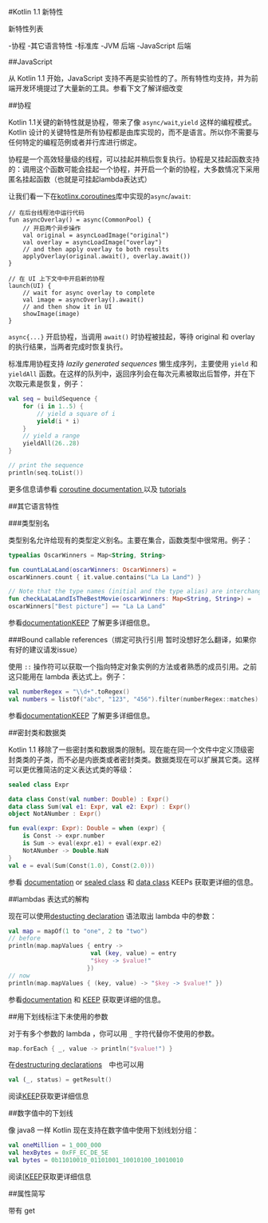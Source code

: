 #Kotlin 1.1 新特性

新特性列表

-协程
-其它语言特性
-标准库
-JVM 后端
-JavaScript 后端

##JavaScript

从 Kotlin 1.1 开始，JavaScript 支持不再是实验性的了。所有特性均支持，并为前端开发环境提过了大量新的工具。参看下文了解详细改变

##协程

Kotlin 1.1关键的新特性就是协程，带来了像 `async/wait`,`yield` 这样的编程模式。Kotlin 设计的关键特性是所有协程都是由库实现的，而不是语言。所以你不需要与任何特定的编程范例或者并行库进行绑定。

协程是一个高效轻量级的线程，可以挂起并稍后恢复执行。协程是又挂起函数支持的：调用这个函数可能会挂起一个协程，并开启一个新的协程，大多数情况下采用匿名挂起函数（也就是可挂起lambda表达式）

让我们看一下在[kotlinx.coroutines](https://github.com/kotlin/kotlinx.coroutines)库中实现的`async`/`await`:

```
// 在后台线程池中运行代码fun asyncOverlay() = async(CommonPool) {    // 开启两个异步操作    val original = asyncLoadImage("original")    val overlay = asyncLoadImage("overlay")    // and then apply overlay to both results    applyOverlay(original.await(), overlay.await())}// 在 UI 上下文中中开启新的协程launch(UI) {    // wait for async overlay to complete    val image = asyncOverlay().await()    // and then show it in UI    showImage(image)}```

`async{...}` 开启协程，当调用 `await()` 时协程被挂起，等待 original 和 overlay 的执行结果，当两者完成时恢复执行。

标准库用协程支持 *lazily generated sequences* 懒生成序列，主要使用 `yield` 和 `yieldAll` 函数。在这样的队列中，返回序列会在每次元素被取出后暂停，并在下次取元素是恢复，例子：

```kotlin
val seq = buildSequence {
    for (i in 1..5) {
        // yield a square of i
        yield(i * i)
    }
    // yield a range
    yieldAll(26..28)
}

// print the sequence
println(seq.toList())
```

更多信息请参看 [coroutine documentation ](https://kotlinlang.org/docs/reference/coroutines.html) 以及 [tutorials](https://kotlinlang.org/docs/tutorials/coroutines-basic-jvm.html)

##其它语言特性

###类型别名

类型别名允许给现有的类型定义别名。主要在集合，函数类型中很常用。例子：

```kotlin
typealias OscarWinners = Map<String, String>

fun countLaLaLand(oscarWinners: OscarWinners) =
oscarWinners.count { it.value.contains("La La Land") }

// Note that the type names (initial and the type alias) are interchangeable:
fun checkLaLaLandIsTheBestMovie(oscarWinners: Map<String, String>) =
oscarWinners["Best picture"] == "La La Land"
```
参看[documentation](https://kotlinlang.org/docs/reference/type-aliases.html)[KEEP](https://github.com/Kotlin/KEEP/blob/master/proposals/type-aliases.md) 了解更多详细信息。

###Bound callable references（绑定可执行引用  暂时没想好怎么翻译，如果你有好的建议请发issue）

使用 `::` 操作符可以获取一个指向特定对象实例的方法或者熟悉的成员引用。之前这只能用在 lambda 表达式上。例子：

```Kotlin
val numberRegex = "\\d+".toRegex()
val numbers = listOf("abc", "123", "456").filter(numberRegex::matches)
```

参看[documentation](https://kotlinlang.org/docs/reference/reflection.html#bound-function-and-property-references-since-11)[KEEP](https://github.com/Kotlin/KEEP/blob/master/proposals/type-aliases.md) 了解更多详细信息。

##密封类和数据类

Kotlin 1.1 移除了一些密封类和数据类的限制。现在能在同一个文件中定义顶级密封类类的子类，而不必是内嵌类或者密封类类。数据类现在可以扩展其它类。这样可以更优雅简洁的定义表达式类的等级：

```Kotlin
sealed class Expr

data class Const(val number: Double) : Expr()
data class Sum(val e1: Expr, val e2: Expr) : Expr()
object NotANumber : Expr()

fun eval(expr: Expr): Double = when (expr) {
    is Const -> expr.number
    is Sum -> eval(expr.e1) + eval(expr.e2)
    NotANumber -> Double.NaN
}
val e = eval(Sum(Const(1.0), Const(2.0)))
```
参看 [documentation](https://kotlinlang.org/docs/reference/sealed-classes.html#relaxed-rules-for-sealed-classes-since-11) or [sealed class](https://github.com/Kotlin/KEEP/blob/master/proposals/sealed-class-inheritance.md) 和 [data class](https://github.com/Kotlin/KEEP/blob/master/proposals/data-class-inheritance.md) KEEPs 获取更详细的信息。

##lambdas 表达式的解构

现在可以使用[destucting declaration](https://kotlinlang.org/docs/reference/multi-declarations.html) 语法取出 lambda 中的参数：

```kotlin
val map = mapOf(1 to "one", 2 to "two")
// before
println(map.mapValues { entry ->
                       val (key, value) = entry
                       "$key -> $value!"
                      })
// now
println(map.mapValues { (key, value) -> "$key -> $value!" })
```

参看[documentation](https://kotlinlang.org/docs/reference/multi-declarations.html#destructuring-in-lambdas-since-11) 和 [KEEP](https://github.com/Kotlin/KEEP/blob/master/proposals/destructuring-in-parameters.md) 获取更详细的信息。

##用下划线标注下未使用的参数

对于有多个参数的 lambda ，你可以用 `_` 字符代替你不使用的参数。

```kotlin
map.forEach { _, value -> println("$value!") }
```

在[destructuring declarations](https://kotlinlang.org/docs/reference/multi-declarations.html)　中也可以用

```kotlin
val (_, status) = getResult()
```

阅读[KEEP](https://github.com/Kotlin/KEEP/blob/master/proposals/underscore-for-unused-parameters.md)获取更详细信息

##数字值中的下划线

像 java8 一样 Kotlin 现在支持在数字值中使用下划线划分组：

```Kotlin
val oneMillion = 1_000_000
val hexBytes = 0xFF_EC_DE_5E
val bytes = 0b11010010_01101001_10010100_10010010
```

阅读[[KEEP](https://github.com/Kotlin/KEEP/blob/master/proposals/underscores-in-numeric-literals.md)获取更详细信息

##属性简写

带有 get 
